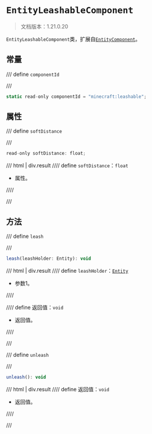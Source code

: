 # `EntityLeashableComponent`

> 文档版本：1.21.0.20

`EntityLeashableComponent`类，扩展自[`EntityComponent`](./entitycomponent.md)。

## 常量

/// define
`componentId`


///

```js
static read-only componentId = "minecraft:leashable";
```


## 属性

/// define
`softDistance`


///

```js
read-only softDistance: float;
```

/// html | div.result
//// define
`softDistance`：`float`

- 属性。


////

///


## 方法

/// define
`leash`


///

```js
leash(leashHolder: Entity): void
```

/// html | div.result
//// define
`leashHolder`：[`Entity`](./entity.md)

- 参数1。


////

//// define
返回值：`void`

- 返回值。


////

///


/// define
`unleash`


///

```js
unleash(): void
```

/// html | div.result
//// define
返回值：`void`

- 返回值。


////

///


